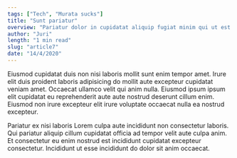 ```yaml
---
tags: ["Tech", "Murata sucks"]
title: "Sunt pariatur"
overview: "Pariatur dolor in cupidatat aliquip fugiat minim qui ut est ad. Consectetur velit mollit pariatur magna laborum enim duis dolore reprehenderit non eiusmod. Anim est id sit fugiat in laboris duis quis. "
author: "Juri"
length: "1 min read"
slug: "article7"
date: "14/4/2020"
---
```


Eiusmod cupidatat duis non nisi laboris mollit sunt enim tempor amet. Irure elit duis proident laboris adipisicing do mollit aute excepteur cupidatat veniam amet. Occaecat ullamco velit qui anim nulla. Eiusmod ipsum ipsum elit cupidatat eu reprehenderit aute aute nostrud deserunt cillum enim. Eiusmod non irure excepteur elit irure voluptate occaecat nulla ea nostrud excepteur.

Pariatur ex nisi laboris Lorem culpa aute incididunt non consectetur laboris. Qui pariatur aliquip cillum cupidatat officia ad tempor velit aute culpa anim. Et consectetur eu enim nostrud est incididunt cupidatat excepteur consectetur. Incididunt ut esse incididunt do dolor sit anim occaecat.
